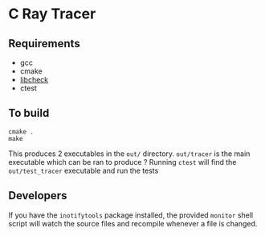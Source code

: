 # C Ray Tracer

## Requirements

- gcc
- cmake
- [libcheck](https://libcheck.github.io/check/web/install.html)
- ctest

## To build

```shell
cmake .
make
```

This produces 2 executables in the `out/` directory.
`out/tracer` is the main executable which can be ran to
produce ?
Running `ctest` will find the `out/test_tracer` executable
and run the tests

## Developers

If you have the `inotifytools` package installed,
the provided `monitor` shell script will watch the
source files and recompile whenever a file is changed.

